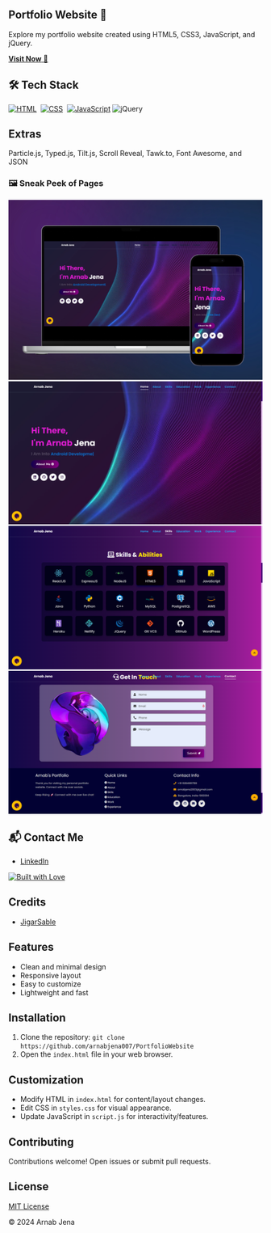 ## Portfolio Website 🔗

Explore my portfolio website created using HTML5, CSS3, JavaScript, and jQuery.

[**Visit Now** 🚀](https://portfolio-website-gamma-opal.vercel.app/)

## 🛠️ Tech Stack
[![HTML](https://img.shields.io/badge/HTML5-%23E34F26.svg?&style=for-the-badge&logo=html5&logoColor=white)](https://github.com/arnabjena007/Portfolio-Website/search?l=html)&nbsp;
[![CSS](https://img.shields.io/badge/CSS3-%231572B6.svg?&style=for-the-badge&logo=css3&logoColor=white)](https://github.com//Portfolio-Website/search?l=css)&nbsp;
[![JavaScript](https://img.shields.io/badge/JavaScript-%23323330.svg?&style=for-the-badge&logo=javascript&logoColor=%23F7DF1E)](https://github.com/jigar-sable/Portfolio-Website/search?l=javascript)
![jQuery](https://img.shields.io/badge/jQuery-%230769AD.svg?style=for-the-badge&logo=jquery&logoColor=white)

## Extras
Particle.js, Typed.js, Tilt.js, Scroll Reveal, Tawk.to, Font Awesome, and JSON

### 🖼️ Sneak Peek of Pages
![Main Page Mockup](https://github.com/arnabjena007/PortfolioWebsite/blob/main/Home%20Page%20Mockup.png?raw=true)
![Screenshot](https://github.com/arnabjena007/PortfolioWebsite/blob/main/Portfolio%201.png?raw=true)
![Screenshot](https://github.com/arnabjena007/PortfolioWebsite/blob/main/Portfolio%202.png?raw=true)
![Screenshot](https://github.com/arnabjena007/PortfolioWebsite/blob/main/Portfolio%204.png?raw=true)

## 📬 Contact Me
- [LinkedIn](https://www.linkedin.com/in/arnabjena/)

[![Built with Love](https://forthebadge.com/images/badges/built-with-love.svg)](https://forthebadge.com) 

## Credits
- [JigarSable](https://github.com/jigar-sable/)

## Features
- Clean and minimal design
- Responsive layout
- Easy to customize
- Lightweight and fast

## Installation
1. Clone the repository: `git clone https://github.com/arnabjena007/PortfolioWebsite`
2. Open the `index.html` file in your web browser.

## Customization
- Modify HTML in `index.html` for content/layout changes.
- Edit CSS in `styles.css` for visual appearance.
- Update JavaScript in `script.js` for interactivity/features.

## Contributing
Contributions welcome! Open issues or submit pull requests.

## License
[MIT License](LICENSE)

© 2024 Arnab Jena
